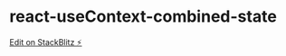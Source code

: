# react-useContext-combined-state

[Edit on StackBlitz ⚡️](https://stackblitz.com/edit/react-ts-dpsftj)